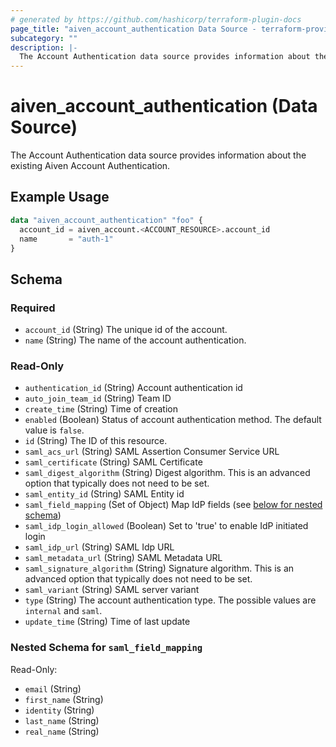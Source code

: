 ```yaml
---
# generated by https://github.com/hashicorp/terraform-plugin-docs
page_title: "aiven_account_authentication Data Source - terraform-provider-aiven"
subcategory: ""
description: |-
  The Account Authentication data source provides information about the existing Aiven Account Authentication.
---
```


# aiven_account_authentication (Data Source)

The Account Authentication data source provides information about the existing Aiven Account Authentication.

## Example Usage

```terraform
data "aiven_account_authentication" "foo" {
  account_id = aiven_account.<ACCOUNT_RESOURCE>.account_id
  name       = "auth-1"
}
```

<!-- schema generated by tfplugindocs -->
## Schema

### Required

- `account_id` (String) The unique id of the account.
- `name` (String) The name of the account authentication.

### Read-Only

- `authentication_id` (String) Account authentication id
- `auto_join_team_id` (String) Team ID
- `create_time` (String) Time of creation
- `enabled` (Boolean) Status of account authentication method. The default value is `false`.
- `id` (String) The ID of this resource.
- `saml_acs_url` (String) SAML Assertion Consumer Service URL
- `saml_certificate` (String) SAML Certificate
- `saml_digest_algorithm` (String) Digest algorithm. This is an advanced option that typically does not need to be set.
- `saml_entity_id` (String) SAML Entity id
- `saml_field_mapping` (Set of Object) Map IdP fields (see [below for nested schema](#nestedatt--saml_field_mapping))
- `saml_idp_login_allowed` (Boolean) Set to 'true' to enable IdP initiated login
- `saml_idp_url` (String) SAML Idp URL
- `saml_metadata_url` (String) SAML Metadata URL
- `saml_signature_algorithm` (String) Signature algorithm. This is an advanced option that typically does not need to be set.
- `saml_variant` (String) SAML server variant
- `type` (String) The account authentication type. The possible values are `internal` and `saml`.
- `update_time` (String) Time of last update

<a id="nestedatt--saml_field_mapping"></a>
### Nested Schema for `saml_field_mapping`

Read-Only:

- `email` (String)
- `first_name` (String)
- `identity` (String)
- `last_name` (String)
- `real_name` (String)
